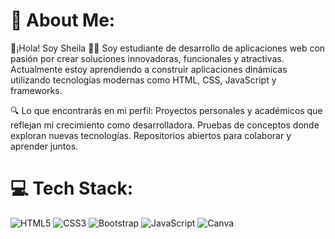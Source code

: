 # 💫 About Me:
🌟¡Hola! Soy Sheila 👩‍💻
Soy estudiante de desarrollo de aplicaciones web con pasión por crear soluciones innovadoras, funcionales y atractivas. Actualmente estoy aprendiendo a construir aplicaciones dinámicas utilizando tecnologías modernas como HTML, CSS, JavaScript y frameworks.

🔍 Lo que encontrarás en mi perfil:
Proyectos personales y académicos que reflejan mi crecimiento como desarrolladora.
Pruebas de conceptos donde exploran nuevas tecnologías.
Repositorios abiertos para colaborar y aprender juntos.

# 💻 Tech Stack:
![HTML5](https://img.shields.io/badge/html5-%23E34F26.svg?style=for-the-badge&logo=html5&logoColor=white) ![CSS3](https://img.shields.io/badge/css3-%231572B6.svg?style=for-the-badge&logo=css3&logoColor=white)   ![Bootstrap](https://img.shields.io/badge/bootstrap-%23563D7C.svg?style=for-the-badge&logo=bootstrap&logoColor=white) ![JavaScript](https://img.shields.io/badge/javascript-%23323330.svg?style=for-the-badge&logo=javascript&logoColor=%23F7DF1E)  ![Canva](https://img.shields.io/badge/Canva-%2300C4CC.svg?style=for-the-badge&logo=Canva&logoColor=white) 

